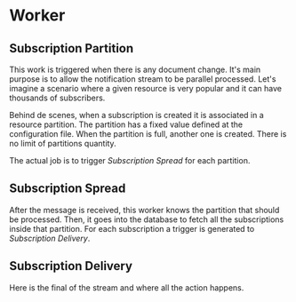 # Worker
## Subscription Partition
This work is triggered when there is any document change. It's main purpose is to allow the notification stream to be parallel processed. Let's imagine a scenario where a given resource is very popular and it can have thousands of subscribers.

Behind de scenes, when a subscription is created it is associated in a resource partition. The partition has a fixed value defined at the configuration file. When the partition is full, another one is created. There is no limit of partitions quantity.

The actual job is to trigger *Subscription Spread* for each partition.

## Subscription Spread
After the message is received, this worker knows the partition that should be processed. Then, it goes into the database to fetch all the subscriptions inside that partition. For each subscription a trigger is generated to *Subscription Delivery*.

## Subscription Delivery
Here is the final of the stream and where all the action happens.
